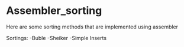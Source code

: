 # Assembler_sorting

Here are some sorting methods that are implemented using assembler

Sortings:
-Buble
-Sheiker
-Simple Inserts
